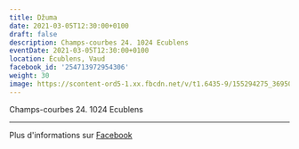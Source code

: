 ```yaml
---
title: Džuma
date: 2021-03-05T12:30:00+0100
draft: false
description: Champs-courbes 24. 1024 Ecublens
eventDate: 2021-03-05T12:30:00+0100
location: Écublens, Vaud
facebook_id: '254713972954306'
weight: 30
image: https://scontent-ord5-1.xx.fbcdn.net/v/t1.6435-9/155294275_3695079563921169_4909597834044538694_n.jpg?_nc_cat=101&ccb=1-7&_nc_sid=9e60e4&_nc_ohc=kc27AQQ943kQ7kNvwFr16_c&_nc_oc=AdnapnNGOxvZLjLbHEZksNJQOmch6g3OZm07W1XvjSDa527QYFS1ub29i0lkaZDaApc&_nc_zt=23&_nc_ht=scontent-ord5-1.xx&edm=ABTKTjYEAAAA&_nc_gid=BZNe7YQc_7E3BhhDwGettQ&oh=00_AfZWu55ktPZLhFU_wvZfx-PvREymwqTJC8l7Q4ZZU3UQ8A&oe=68DF245B
---
```


Champs-courbes 24. 1024 Ecublens

---

Plus d'informations sur [Facebook](https://facebook.com/events/254713972954306)